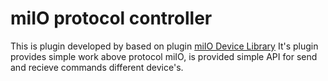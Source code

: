 # miIO protocol controller
This is plugin developed by based on plugin [miIO Device Library](https://www.npmjs.com/package/miio)
It's plugin provides simple work above protocol miIO, is provided simple API for send and recieve commands different device's.